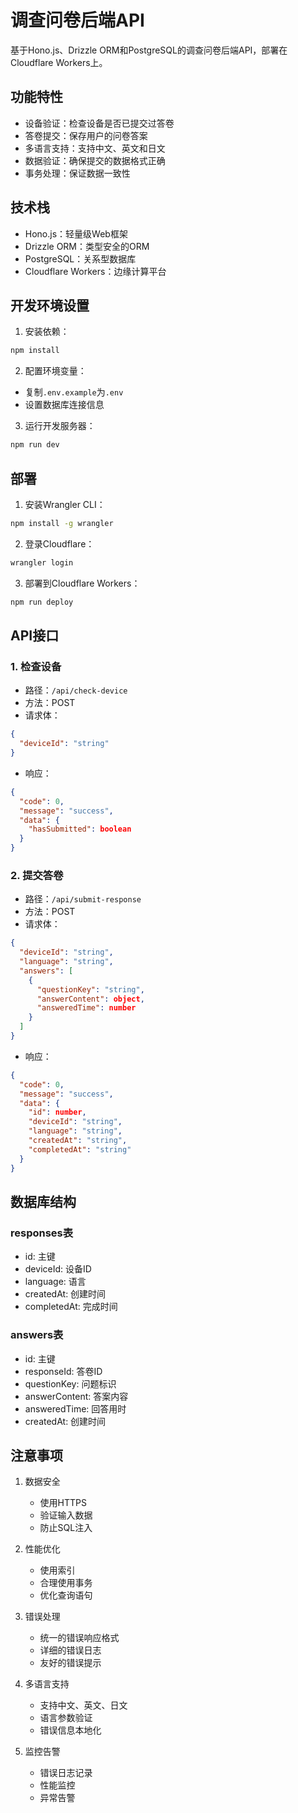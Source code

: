# 调查问卷后端API

基于Hono.js、Drizzle ORM和PostgreSQL的调查问卷后端API，部署在Cloudflare Workers上。

## 功能特性

- 设备验证：检查设备是否已提交过答卷
- 答卷提交：保存用户的问卷答案
- 多语言支持：支持中文、英文和日文
- 数据验证：确保提交的数据格式正确
- 事务处理：保证数据一致性

## 技术栈

- Hono.js：轻量级Web框架
- Drizzle ORM：类型安全的ORM
- PostgreSQL：关系型数据库
- Cloudflare Workers：边缘计算平台

## 开发环境设置

1. 安装依赖：
```bash
npm install
```

2. 配置环境变量：
- 复制`.env.example`为`.env`
- 设置数据库连接信息

3. 运行开发服务器：
```bash
npm run dev
```

## 部署

1. 安装Wrangler CLI：
```bash
npm install -g wrangler
```

2. 登录Cloudflare：
```bash
wrangler login
```

3. 部署到Cloudflare Workers：
```bash
npm run deploy
```

## API接口

### 1. 检查设备
- 路径：`/api/check-device`
- 方法：POST
- 请求体：
```json
{
  "deviceId": "string"
}
```
- 响应：
```json
{
  "code": 0,
  "message": "success",
  "data": {
    "hasSubmitted": boolean
  }
}
```

### 2. 提交答卷
- 路径：`/api/submit-response`
- 方法：POST
- 请求体：
```json
{
  "deviceId": "string",
  "language": "string",
  "answers": [
    {
      "questionKey": "string",
      "answerContent": object,
      "answeredTime": number
    }
  ]
}
```
- 响应：
```json
{
  "code": 0,
  "message": "success",
  "data": {
    "id": number,
    "deviceId": "string",
    "language": "string",
    "createdAt": "string",
    "completedAt": "string"
  }
}
```

## 数据库结构

### responses表
- id: 主键
- deviceId: 设备ID
- language: 语言
- createdAt: 创建时间
- completedAt: 完成时间

### answers表
- id: 主键
- responseId: 答卷ID
- questionKey: 问题标识
- answerContent: 答案内容
- answeredTime: 回答用时
- createdAt: 创建时间

## 注意事项

1. 数据安全
   - 使用HTTPS
   - 验证输入数据
   - 防止SQL注入

2. 性能优化
   - 使用索引
   - 合理使用事务
   - 优化查询语句

3. 错误处理
   - 统一的错误响应格式
   - 详细的错误日志
   - 友好的错误提示

4. 多语言支持
   - 支持中文、英文、日文
   - 语言参数验证
   - 错误信息本地化

5. 监控告警
   - 错误日志记录
   - 性能监控
   - 异常告警 